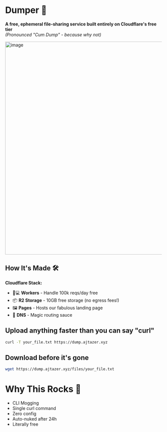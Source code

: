 # Dumper 🚀
**A free, ephemeral file-sharing service built entirely on Cloudflare's free tier**  
*(Pronounced "Cum Dump" - because why not)*  

<img width="682" alt="image" src="https://github.com/user-attachments/assets/5d15bd6a-12a0-4c2f-bae7-b5eb34973e74" />


## How It's Made 🛠️
**Cloudflare Stack:**
- 🧑💻 **Workers** - Handle 100k reqs/day free
- 📦 **R2 Storage** - 10GB free storage (no egress fees!)
- 🖼️ **Pages** - Hosts our fabulous landing page
- 🔄 **DNS** - Magic routing sauce

## Upload anything faster than you can say "curl"
```bash
curl -T your_file.txt https://dump.ajtazer.xyz
```
## Download before it's gone
```bash
wget https://dump.ajtazer.xyz/files/your_file.txt
```
# Why This Rocks 🤘
- CLI Mogging
- Single curl command
- Zero config
- Auto-nuked after 24h
- Literally free
